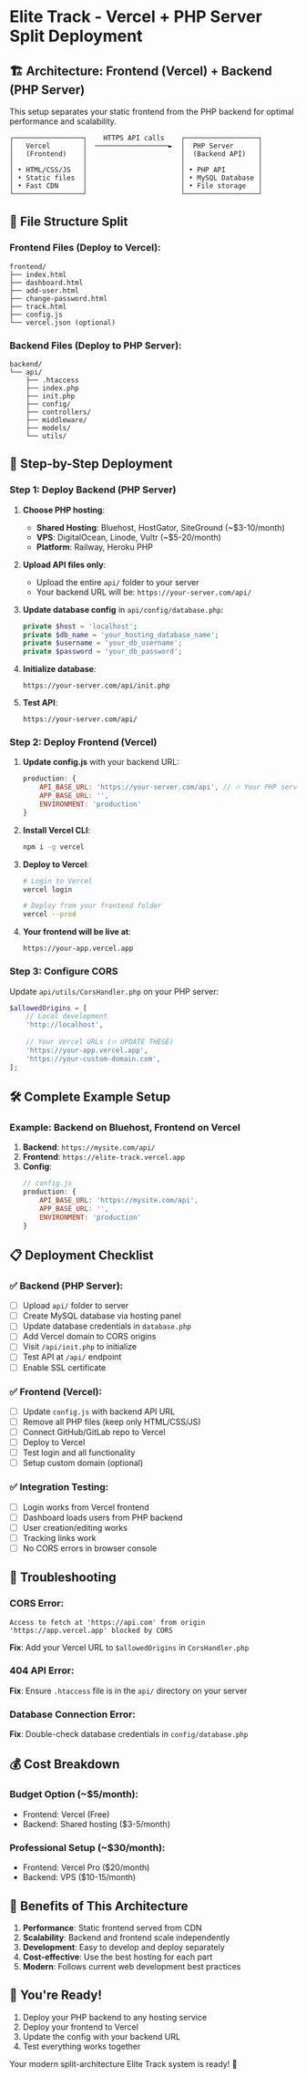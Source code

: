 # Elite Track - Vercel + PHP Server Split Deployment

## 🏗️ Architecture: Frontend (Vercel) + Backend (PHP Server)

This setup separates your static frontend from the PHP backend for optimal performance and scalability.

```
┌─────────────────┐    HTTPS API calls    ┌──────────────────┐
│   Vercel        │  ──────────────────►  │  PHP Server      │
│   (Frontend)    │                       │  (Backend API)   │
│                 │                       │                  │
│ • HTML/CSS/JS   │                       │ • PHP API        │
│ • Static files  │                       │ • MySQL Database │
│ • Fast CDN      │                       │ • File storage   │
└─────────────────┘                       └──────────────────┘
```

## 📁 File Structure Split

### Frontend Files (Deploy to Vercel):
```
frontend/
├── index.html
├── dashboard.html
├── add-user.html
├── change-password.html
├── track.html
├── config.js
└── vercel.json (optional)
```

### Backend Files (Deploy to PHP Server):
```
backend/
└── api/
    ├── .htaccess
    ├── index.php
    ├── init.php
    ├── config/
    ├── controllers/
    ├── middleware/
    ├── models/
    └── utils/
```

## 🚀 Step-by-Step Deployment

### Step 1: Deploy Backend (PHP Server)

1. **Choose PHP hosting**:
   - **Shared Hosting**: Bluehost, HostGator, SiteGround (~$3-10/month)
   - **VPS**: DigitalOcean, Linode, Vultr (~$5-20/month)
   - **Platform**: Railway, Heroku PHP

2. **Upload API files only**:
   - Upload the entire `api/` folder to your server
   - Your backend URL will be: `https://your-server.com/api/`

3. **Update database config** in `api/config/database.php`:
   ```php
   private $host = 'localhost';
   private $db_name = 'your_hosting_database_name';
   private $username = 'your_db_username';
   private $password = 'your_db_password';
   ```

4. **Initialize database**:
   ```
   https://your-server.com/api/init.php
   ```

5. **Test API**:
   ```
   https://your-server.com/api/
   ```

### Step 2: Deploy Frontend (Vercel)

1. **Update config.js** with your backend URL:
   ```javascript
   production: {
       API_BASE_URL: 'https://your-server.com/api', // 🔥 Your PHP server URL
       APP_BASE_URL: '',
       ENVIRONMENT: 'production'
   }
   ```

2. **Install Vercel CLI**:
   ```bash
   npm i -g vercel
   ```

3. **Deploy to Vercel**:
   ```bash
   # Login to Vercel
   vercel login
   
   # Deploy from your frontend folder
   vercel --prod
   ```

4. **Your frontend will be live at**:
   ```
   https://your-app.vercel.app
   ```

### Step 3: Configure CORS

Update `api/utils/CorsHandler.php` on your PHP server:

```php
$allowedOrigins = [
    // Local development
    'http://localhost',
    
    // Your Vercel URLs (🔥 UPDATE THESE)
    'https://your-app.vercel.app',
    'https://your-custom-domain.com',
];
```

## 🛠️ Complete Example Setup

### Example: Backend on Bluehost, Frontend on Vercel

1. **Backend**: `https://mysite.com/api/`
2. **Frontend**: `https://elite-track.vercel.app`
3. **Config**:
   ```javascript
   // config.js
   production: {
       API_BASE_URL: 'https://mysite.com/api',
       APP_BASE_URL: '',
       ENVIRONMENT: 'production'
   }
   ```

## 📋 Deployment Checklist

### ✅ Backend (PHP Server):
- [ ] Upload `api/` folder to server
- [ ] Create MySQL database via hosting panel
- [ ] Update database credentials in `database.php`
- [ ] Add Vercel domain to CORS origins
- [ ] Visit `/api/init.php` to initialize
- [ ] Test API at `/api/` endpoint
- [ ] Enable SSL certificate

### ✅ Frontend (Vercel):
- [ ] Update `config.js` with backend API URL
- [ ] Remove all PHP files (keep only HTML/CSS/JS)
- [ ] Connect GitHub/GitLab repo to Vercel
- [ ] Deploy to Vercel
- [ ] Test login and all functionality
- [ ] Setup custom domain (optional)

### ✅ Integration Testing:
- [ ] Login works from Vercel frontend
- [ ] Dashboard loads users from PHP backend
- [ ] User creation/editing works
- [ ] Tracking links work
- [ ] No CORS errors in browser console

## 🚨 Troubleshooting

### CORS Error:
```
Access to fetch at 'https://api.com' from origin 'https://app.vercel.app' blocked by CORS
```
**Fix**: Add your Vercel URL to `$allowedOrigins` in `CorsHandler.php`

### 404 API Error:
**Fix**: Ensure `.htaccess` file is in the `api/` directory on your server

### Database Connection Error:
**Fix**: Double-check database credentials in `config/database.php`

## 💰 Cost Breakdown

### Budget Option (~$5/month):
- Frontend: Vercel (Free)
- Backend: Shared hosting ($3-5/month)

### Professional Setup (~$30/month):
- Frontend: Vercel Pro ($20/month)
- Backend: VPS ($10-15/month)

## 🎯 Benefits of This Architecture

1. **Performance**: Static frontend served from CDN
2. **Scalability**: Backend and frontend scale independently  
3. **Development**: Easy to develop and deploy separately
4. **Cost-effective**: Use the best hosting for each part
5. **Modern**: Follows current web development best practices

## 🚀 You're Ready!

1. Deploy your PHP backend to any hosting service
2. Deploy your frontend to Vercel  
3. Update the config with your backend URL
4. Test everything works together

Your modern split-architecture Elite Track system is ready! 🎉